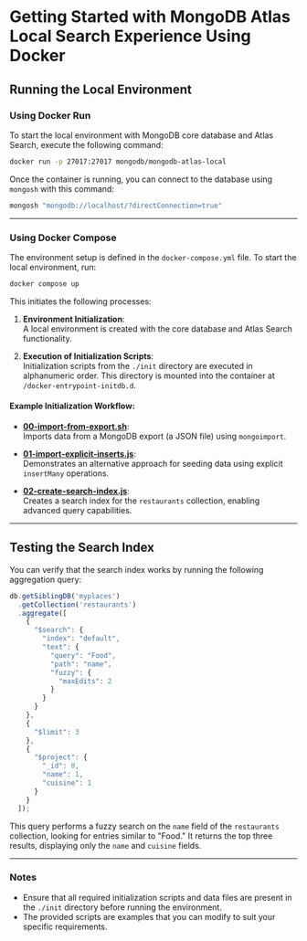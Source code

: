# Getting Started with MongoDB Atlas Local Search Experience Using Docker

## Running the Local Environment

### Using Docker Run

To start the local environment with MongoDB core database and Atlas Search, execute the following command:

```bash
docker run -p 27017:27017 mongodb/mongodb-atlas-local
```

Once the container is running, you can connect to the database using `mongosh` with this command:

```bash
mongosh "mongodb://localhost/?directConnection=true"
```

---

### Using Docker Compose

The environment setup is defined in the `docker-compose.yml` file. To start the local environment, run:  

```bash
docker compose up
```

This initiates the following processes:  

1. **Environment Initialization**:  
   A local environment is created with the core database and Atlas Search functionality.  

2. **Execution of Initialization Scripts**:  
   Initialization scripts from the `./init` directory are executed in alphanumeric order. This directory is mounted into the container at `/docker-entrypoint-initdb.d`.  

#### Example Initialization Workflow:  

- **[00-import-from-export.sh](init/00-import-from-export.sh)**:  
  Imports data from a MongoDB export (a JSON file) using `mongoimport`.  

- **[01-import-explicit-inserts.js](init/01-import-explicit-inserts.js)**:  
  Demonstrates an alternative approach for seeding data using explicit `insertMany` operations.  

- **[02-create-search-index.js](init/02-create-search-index.js)**:  
  Creates a search index for the `restaurants` collection, enabling advanced query capabilities.  

---

## Testing the Search Index

You can verify that the search index works by running the following aggregation query:

```javascript
db.getSiblingDB('myplaces')
  .getCollection('restaurants')
  .aggregate([
    {
      "$search": {
        "index": "default",
        "text": {
          "query": "Food",
          "path": "name",
          "fuzzy": {
            "maxEdits": 2
          }
        }
      }
    },
    {
      "$limit": 3
    },
    {
      "$project": {
        "_id": 0,
        "name": 1,
        "cuisine": 1
      }
    }
  ]);
```

This query performs a fuzzy search on the `name` field of the `restaurants` collection, looking for entries similar to "Food." It returns the top three results, displaying only the `name` and `cuisine` fields.

---

### Notes  

- Ensure that all required initialization scripts and data files are present in the `./init` directory before running the environment.  
- The provided scripts are examples that you can modify to suit your specific requirements.  

